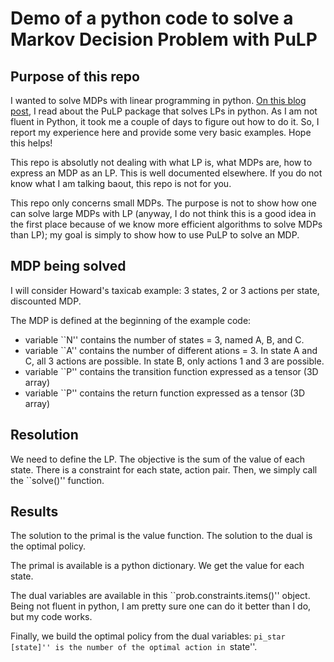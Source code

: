 # Demo of a python code to solve a Markov Decision Problem with PuLP


## Purpose of this repo

I wanted to solve MDPs with linear programming in python. [On this blog post](https://towardsdatascience.com/linear-programming-and-discrete-optimization-with-python-using-pulp-449f3c5f6e99), I read about the PuLP package that solves LPs in python. As I am not fluent in Python, it took me a couple of days to figure out how to do it. So, I report my experience here and provide some very basic examples. Hope this helps!

This repo is absolutly not dealing with what LP is, what MDPs are, how to express an MDP as an LP. This is well documented elsewhere. If you do not know what I am talking baout, this repo is not for you.

This repo only concerns small MDPs. The purpose is not to show how one can solve large MDPs with LP (anyway, I do not think this is a good idea in the first place because of we know more efficient algorithms to solve MDPs than LP); my goal is simply to show how to use PuLP to solve an MDP.


## MDP being solved

I will consider Howard's taxicab example: 3 states, 2 or 3 actions per state, discounted MDP.

The MDP is defined at the beginning of the example code:
- variable ``N'' contains the number of states = 3, named A, B, and C.
- variable ``A'' contains the number of different ations = 3. In state A and C, all 3 actions are possible. In state B, only actions 1 and 3 are possible.
- variable ``P'' contains the transition function expressed as a tensor (3D array)
- variable ``P'' contains the return function expressed as a tensor (3D array)

## Resolution

We need to define the LP. The objective is the sum of the value of each state. There is a constraint for each state, action pair.
Then, we simply call the ``solve()'' function.

## Results

The solution to the primal is the value function.
The solution to the dual is the optimal policy.

The primal is available is a python dictionary. We get the value for each state.

The dual variables are available in this ``prob.constraints.items()'' object.
Being not fluent in python, I am pretty sure one can do it better than I do, but my code works.

Finally, we build the optimal policy from the dual variables: ``pi_star [state]'' is the number of the optimal action in ``state''.
